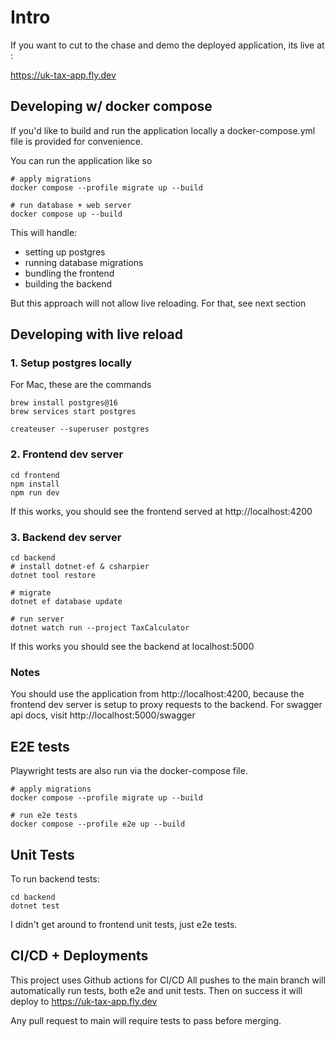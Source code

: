 # Intro

If you want to cut to the chase and demo the deployed application, its live at :


https://uk-tax-app.fly.dev

## Developing w/ docker compose


If you'd like to build and run the application locally a docker-compose.yml file is provided for convenience.

You can run the application like so
```
# apply migrations
docker compose --profile migrate up --build

# run database + web server
docker compose up --build
```

This will handle:
- setting up postgres
- running database migrations
- bundling the frontend
- building the backend

But this approach will not allow live reloading.
For that, see next section

## Developing with live reload

### 1. Setup postgres locally 

For Mac, these are the commands 
```
brew install postgres@16
brew services start postgres

createuser --superuser postgres
```

### 2. Frontend dev server
```
cd frontend
npm install
npm run dev
```

If this works, you should see the frontend served at http://localhost:4200

### 3. Backend dev server
```
cd backend
# install dotnet-ef & csharpier
dotnet tool restore 

# migrate
dotnet ef database update 

# run server
dotnet watch run --project TaxCalculator
```

If this works you should see the backend at localhost:5000


### Notes
You should use the application from http://localhost:4200, because the frontend dev server is setup to proxy requests to the backend.
For swagger api docs, visit http://localhost:5000/swagger

## E2E tests

Playwright tests are also run via the docker-compose file.

```
# apply migrations
docker compose --profile migrate up --build

# run e2e tests
docker compose --profile e2e up --build
```

## Unit Tests
To run backend tests:
```
cd backend
dotnet test
```

I didn't get around to frontend unit tests, just e2e tests.


## CI/CD + Deployments
This project uses Github actions for CI/CD
All pushes to the main branch will automatically run tests, both e2e and unit tests. Then on success it will deploy to https://uk-tax-app.fly.dev

Any pull request to main will require tests to pass before merging.

